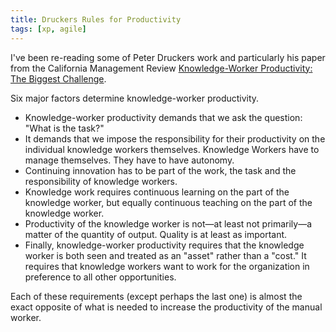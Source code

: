 ```yaml
---
title: Druckers Rules for Productivity
tags: [xp, agile]
---
```


I've been re-reading some of Peter Druckers work and particularly his paper
from the California Management Review <a href="http://agileconsortium.pbworks.com/w/file/fetch/70970029/knowledge_workers_the_biggest_challenge.pdf">Knowledge-Worker
Productivity: The Biggest Challenge</a>.

Six major factors determine knowledge-worker productivity.

<ul>
<li>Knowledge-worker productivity demands that we ask the question: "What is the task?"</li>
<li>It demands that we impose the responsibility for their productivity on the individual 
knowledge workers themselves. Knowledge Workers have to manage themselves. They have to have autonomy.</li>
<li>Continuing innovation has to be part of the work, the task and the responsibility of knowledge workers.</li>
<li>Knowledge work requires continuous learning on the part of the knowledge worker, but equally continuous teaching 
on the part of the knowledge worker.</li>
<li>Productivity of the knowledge worker is not—at least not primarily—a matter of the quantity of output. Quality is at least as important.</li>
<li>Finally, knowledge-worker productivity requires that the knowledge worker is both seen and treated as an "asset" rather than a "cost." 
It requires that knowledge workers want to work for the organization in preference to all other opportunities.</li>
</ul>

Each of these requirements (except perhaps the last one) is almost the exact opposite of what is needed to increase
the productivity of the manual worker.
